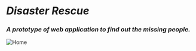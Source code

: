 # ___Disaster Rescue___

### ___A prototype of web application to find out the missing people.___

![Home](https://raw.githubusercontent.com/thameemk612/Disaster-rescue/master/git-img/1.png)
 
